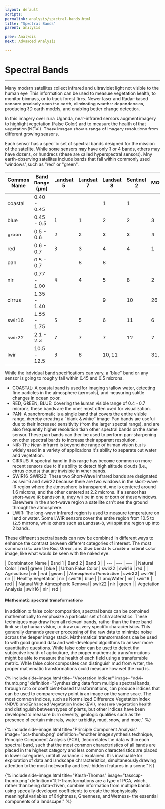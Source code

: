 ```yaml
---
layout: default
scripts:
permalink: analysis/spectral-bands.html
title: "Spectral Bands"
parent: analysis

prev: Analysis
next: Advanced Analysis

---
```


# Spectral Bands

---

Many modern satellites collect infrared and ultraviolet light not visible to the human eye. This information can be used to measure vegetation health, to monitor biomass, or to track forest fires. Newer laser and Radar-based sensors precisely scan the earth, eliminating weather dependencies, producing 3D earth models, and enabling better change detection.

In this imagery over rural Uganda, near-infrared sensors augment imagery to highlight vegetation (False Color) and to measure the health of that vegetation (NDVI). These images show a range of imagery resolutions from different growing seasons.

<div id="toggledResolutionComparison"></div>

Each sensor has a specific set of spectral bands designed for the mission of the satellite. While some sensors may have only 3 or 4 bands, others may have dozens, or hundreds (these are called hyperspectral sensors). Mny earth-observing satellites include bands that fall within commonly used 'windows', such as "red" or "green".

| Common Name     | Band Range (μm) | Landsat 5 | Landsat 7 | Landsat 8 | Sentinel 2 | MODIS |
|----------------------|---------------------------|-------------------------|---------------------------------------------------------------------------------------------|------------------------------------|------------------------------------|------------------------------------| 
| coastal |  0.40 - 0.45 |      |            |     1    |     1    |            
|blue    |  0.45 - 0.5 |  1    |      1     |     2    |     2    |       3    
|green   |  0.5 - 0.6  |  2    |      2     |     3    |     3     |      4    
|red     |  0.6 - 0.7  |  3    |      3     |     4    |     4      |     1    
|pan     |  0.5 - 0.7  |       |      8    |     8     |            |         
|nir     |  0.77 - 1.00 | 4    |      4     |     5     |    8       |    2    
|cirrus  |  1.35 - 1.40 |       |           |     9     |    10      |    26   
|swir16    | 1.55 - 1.75 | 5     |     5     |     6    |     11     |     6    
|swir22     |2.1 - 2.3  |  7     |     7     |     7     |    12     |     7        
|lwir   | 10.5 - 12.5 |   6    |     6      |     10, 11     |          |      31, 32

While the indvidual band specifications can vary, a "blue" band on any sensor is going to roughly fall within 0.45 and 0.5 microns.

- COASTAL: A coastal band is used for imaging shallow water, detecting fine particles in the atmosphere (aerosols), and measuring subtle changes in ocean color.
- RED, GREEN, BLUE: Covering the human visible range of 0.4 - 0.7 microns, these bands are the ones most often used for visualization.
- PAN: A panchromatic is a single band that covers the entire visible range, thereby creating a "blank & white" image. Pan bands are useful due to their increased sensitivity (from the larger spectal range), and are also frequently higher resolution than other spectral bands on the same sensor. These pan bands can then be used to perform pan-sharpening on other spectral bands to increase their apparent resolution.
- NIR: The Near-infrared is beyond the range of human vision but is widely used in a variety of applications it's ability to separate out water and vegetation.
- CIRRUS: A spectral band in this range has become common on more recent sensors due to it's ability to detect high altitude clouds (i.e., cirrus clouds) that are invisible in other bands.
- SWIR16, SWIR22: These two Short-Wave Infrared bands are designated as swir16 and swir22 because there are two windows in the short-wave IR region where the atmosphere is transparent, one is centered around 1.6 microns, and the other centered at 2.2 microns. If a sensor has short-wave IR bands on it, they will be in one or both of these windows. Elsewhere in the short-wave region a satellite can't see the ground through the atmosphere.
- LWIR: The long-wave infrared region is used to measure temperature on land or water. Some LWIR sensors cover the entire region from 10.5 to 12.5 microns, while others such as Landsat-8, will split the region up into 2 bands.

These different spectral bands can now be combined in different ways to enhance the contrast between different categories of interest. The most common is to use the Red, Green, and Blue bands to create a natural color image, like what would be seen with the naked eye.

| Combination Name | Band 1 | Band 2 | Band 3 |
| --- | --- | --- |
| Natural Color | red | green | blue |
| Urban False Color | swir22 | swir16 | red |
| Agriculture | nir | red | green |
| Atmospheric Penetration | swir22 | swir16 | nir |
| Healthy Vegetation | nir | swir16 | blue |
| Land/Water | nir | swir16 | red |
| Natural With Atmospheric Removal | swir22 | nir | green |
| Vegetation Analysis | swir16 | nir | red |

#### Mathematic spectral transformations

In addition to false color composition, spectral bands can be combined mathematically to emphasize a particular set of characteristics. These techniques may draw from all relevant bands, rather than the three band limit set by human vision, to draw out very specific characteristics. This generally demands greater processing of the raw data to minimize noise across the deeper image stack. Mathematical transformations can be used to with good ground data and well-developed algorithms to answer more quantitative questions. While false color can be used to detect the subjective health of agriculture, the proper mathematic transformations might be able to measure the health of each field using a transferrable metric. While false color composites can distinguish mud from water, the proper mathematic transformations could measure how wet the mud is.

{% include side-image.html title="Vegetation Indices" image="ndvi-thumb.png" definition="Synthesizing data from multiple spectral bands, through ratio or coefficient-based transformations, can produce indices that can be used to compare every point in an image on the same scale. The most common indices, such as Normalized Difference Vegetation Index (NDVI) and Enhanced Vegetation Index (EVI), measure vegetation health and distinguish between types of plants, but other indices have been developed to measure burn severity, geologic qualities such as the presence of certain minerals, water turbidity, mud, snow, and more." %}

{% include side-image.html title="Principle Component Analysis" image="pca-thumb.png" definition="Another image synthesis technique, Principle Component Analysis (PCA), decorrelates the data within each spectral band, such that the most common characteristics of all bands are placed in the highest category and less common characteristics are placed in lower categories, until all variance is explained. It is invaluable for exploration of data and landscape characteristics, simultaneously drawing attention to the most noteworthy and best-hidden features in a scene."%}

{% include side-image.html title="Kauth-Thomas" image="tasscap-thumb.png" definition="KT-Transformations are a type of PCA, which, rather than being data-driven, combine information from multiple bands using specially developed coefficients to create the biophysically meaningful variables of Brightness, Greenness, and Wetness- the essential components of a landscape." %}
